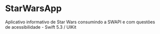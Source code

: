 # StarWarsApp
Aplicativo informativo de Star Wars consumindo a SWAPI e com questões de acessibilidade - Swift 5.3 / UIKit
